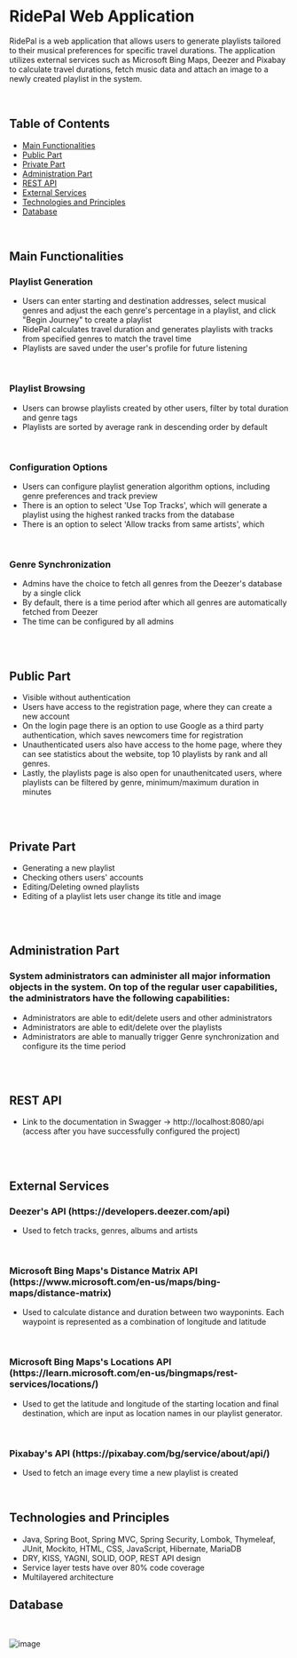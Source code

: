 <h1>RidePal Web Application</h1>
<p>RidePal is a web application that allows users to generate playlists tailored to their musical preferences for specific travel durations. The application utilizes external services such as Microsoft Bing Maps, Deezer and Pixabay to calculate travel durations, fetch music data and attach an image to a newly created playlist in the system.</p>

<br>
  <h2>Table of Contents</h2>
    <ul>
        <li><a href="#main-requirements">Main Functionalities</a></li>
        <li><a href="#public-part">Public Part</a></li>
        <li><a href="#private-part">Private Part</a></li>
        <li><a href="#administration-part">Administration Part</a></li>
        <li><a href="#rest-api">REST API</a></li>
        <li><a href="#external-services">External Services</a></li>
        <li><a href="#technologies">Technologies and Principles</a></li>
        <li><a href="database">Database</a></li>
    </ul>
<br>
  <h2 id="#main-requirements">Main Functionalities</h2>
  <h3>Playlist Generation</h3>
   <ul>
     <li>Users can enter starting and destination addresses, select musical genres and adjust the each genre's percentage in a playlist, and click "Begin Journey" to create a playlist</li>
     <li>RidePal calculates travel duration and generates playlists with tracks from specified genres to match the travel time</li>
     <li>Playlists are saved under the user's profile for future listening</li>
   </ul>
<br>
   <h3>Playlist Browsing</h3>
   <ul>
     <li>Users can browse playlists created by other users, filter by total duration and genre tags</li>
     <li>Playlists are sorted by average rank in descending order by default</li>
   </ul>
<br>
   <h3>Configuration Options</h3>
   <ul>
     <li>Users can configure playlist generation algorithm options, including genre preferences and track preview</li>
     <li>There is an option to select 'Use Top Tracks', which will generate a playlist using the highest ranked tracks from the database</li>
     <li>There is an option to select 'Allow tracks from same artists', which </li>
   </ul>
<br>
   <h3>Genre Synchronization</h3>
   <ul>
   <li>Admins have the choice to fetch all genres from the Deezer's database by a single click</li>
   <li>By default, there is a time period after which all genres are automatically fetched from Deezer</li>
  <li>The time can be configured by all admins</li>
   </ul>
  
   <br>
   <br>
   <h2 id="#public-part">Public Part</h2>
    <ul>
      <li>Visible without authentication</li>
      <li>Users have access to the registration page, where they can create a new account</li>
      <li>On the login page there is an option to use Google as a third party authentication, which saves newcomers time for registration</li>
      <li>Unauthenticated users also have access to the home page, where they can see statistics about the website, top 10 playlists by rank and all genres.</li>
      <li>Lastly, the playlists page is also open for unauthenitcated users, where playlists can be filtered by genre, minimum/maximum duration in minutes</li>
    </ul>
    
<br>
   <br>
   <h2 id="#private-part">Private Part</h2>
    <ul>
      <li>Generating a new playlist</li>
      <li>Checking others users' accounts</li>
      <li>Editing/Deleting owned playlists</li>
      <li>Editing of a playlist lets user change its title and image</li>
   </ul>
<br>
   <br>
   <h2 id="#administration-part">Administration Part</h2>
   <h3>System administrators can administer all major information objects in the system. On top of the regular user capabilities, the administrators have the following capabilities:</h3>
    <ul>
      <li>Administrators are able to edit/delete users and other administrators</li>
      <li>Administrators are able to edit/delete over the playlists</li>
      <li>Administrators are able to manually trigger Genre synchronization and configure its the time period</li>
  </ul>

<br>
<br>

   <h2 id="#rest-api">REST API</h2>
  <ul>
    <li>Link to the documentation in Swagger -> http://localhost:8080/api (access after you have successfully configured the project)</li>
  </ul>
   
<br>
<br>
   <h2 id="#external-services">External Services</h2>


   <h3>Deezer's API (https://developers.deezer.com/api)</h3>
    <ul>
      <li>Used to fetch tracks, genres, albums and artists</li>
    </ul>

<br>
  <h3>Microsoft Bing Maps's Distance Matrix API (https://www.microsoft.com/en-us/maps/bing-maps/distance-matrix)</h3>
  <ul>
  <li>Used to calculate distance and duration between two wayponints. Each waypoint is represented as a combination of longitude and latitude</li>
  </ul>

  <br>
  <h3>Microsoft Bing Maps's Locations API (https://learn.microsoft.com/en-us/bingmaps/rest-services/locations/)</h3>
    <ul>
      <li>Used to get the latitude and longitude of the starting location and final destination, which are input as location names in our playlist generator.</li>
  </ul>

<br>
  <h3>Pixabay's API (https://pixabay.com/bg/service/about/api/)</h3>
  <ul>
      <li>Used to fetch an image every time a new playlist is created</li>
  </ul>
  <br>


  <h2 id="#technologies">Technologies and Principles</h2>
  <ul>
    <li>Java, Spring Boot, Spring MVC, Spring Security, Lombok, Thymeleaf, JUnit, Mockito, HTML, CSS, JavaScript, Hibernate, MariaDB</li>
    <li>DRY, KISS, YAGNI, SOLID, OOP, REST API design</li>
    <li>Service layer tests have over 80% code coverage</li>
    <li>Multilayered architecture</li>
  </ul>

  <h2 id="database">Database</h2>
  <br>

![image](https://github.com/RidePal-Team-1/RidePal-project/assets/133578156/3c6dc1ea-0e15-4663-9b68-1997da9f535d)
